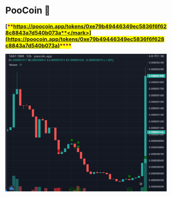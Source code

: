 # PooCoin 🚀

### [<mark style="color:purple;">**https://poocoin.app/tokens/0xe79b49446349ec5836f6f628c8843a7d540b073a**</mark>](https://poocoin.app/tokens/0xe79b49446349ec5836f6f628c8843a7d540b073a)<mark style="color:purple;">****</mark>

![](<../.gitbook/assets/lejupielāde (1).png>)

